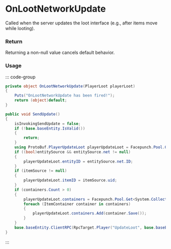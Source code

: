 # OnLootNetworkUpdate
<Badge type="info" text="Player"/>[<Badge type="danger" text="Carbon Compatible"/>](https://github.com/CarbonCommunity/Carbon)[<Badge type="warning" text="Oxide Compatible"/>](https://github.com/OxideMod/Oxide.Rust)
Called when the server updates the loot interface (e.g., after items move while looting).

### Return
Returning a non-null value cancels default behavior.

### Usage
::: code-group
```csharp [Example]
private object OnLootNetworkUpdate(PlayerLoot playerLoot)
{
	Puts("OnLootNetworkUpdate has been fired!");
	return (object)default;
}
```
```csharp [Source — Assembly-CSharp @ PlayerLoot]
public void SendUpdate()
{
	isInvokingSendUpdate = false;
	if (!base.baseEntity.IsValid())
	{
		return;
	}
	using ProtoBuf.PlayerUpdateLoot playerUpdateLoot = Facepunch.Pool.Get<ProtoBuf.PlayerUpdateLoot>();
	if ((bool)entitySource && entitySource.net != null)
	{
		playerUpdateLoot.entityID = entitySource.net.ID;
	}
	if (itemSource != null)
	{
		playerUpdateLoot.itemID = itemSource.uid;
	}
	if (containers.Count > 0)
	{
		playerUpdateLoot.containers = Facepunch.Pool.Get<System.Collections.Generic.List<ProtoBuf.ItemContainer>>();
		foreach (ItemContainer container in containers)
		{
			playerUpdateLoot.containers.Add(container.Save());
		}
	}
	base.baseEntity.ClientRPC(RpcTarget.Player("UpdateLoot", base.baseEntity), playerUpdateLoot);
}

```
:::
